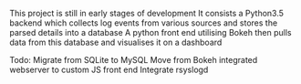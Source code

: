 This project is still in early stages of development
It consists a Python3.5 backend which collects log events from various sources and stores the parsed details into a database
A python front end utilising Bokeh then pulls data from this database and visualises it on a dashboard

Todo:
Migrate from SQLite to MySQL
Move from Bokeh integrated webserver to custom JS front end
Integrate rsyslogd
